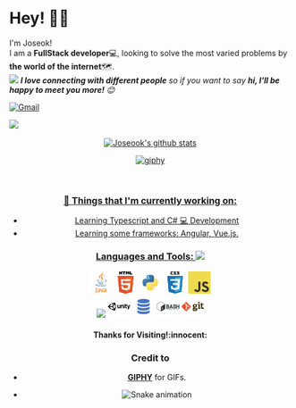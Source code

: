 <!-- Greeting -->
# Hey! :wave::smiley:

<!--Introduction -->
I'm Joseok! <br>
I am a **FullStack developer**💻, looking to solve the most varied problems by **the world of the internet**🗺️.
<br>
<img src="https://media.giphy.com/media/LnQjpWaON8nhr21vNW/giphy.gif" width="40"> <em><b>I love connecting with different people</b> so if you want to say <b>hi, I'll be happy to meet you more!</b> :blush:</em>

<!-- Your badges -->
[![Gmail](https://img.shields.io/badge/-joseok.business-c14438?style=flat&logo=Gmail&logoColor=white)](mailto:joseok.business@gmail.com)

<!-- Profile View Count -->
![](https://komarev.com/ghpvc/?username=joseook&style=flat)


<p> <!-- GitHub README Stats -->
<div align="center">   
  <a href="https://github.com/joseook?tab=repositories">
    <img width="500" height="auto" align="auto" alt="Joseook's github stats" 
         src="https://github-readme-stats.vercel.app/api?username=joseook&show_icons=true&theme=algolia&count_private=true" />
   <!-- <img width="30%" height="auto" align="right" alt="Joseook's github stats" 
         src="https://github-readme-stats.vercel.app/api/top-langs/?username=joseook&layout=compact" />
  </div>

    
<!-- Working GIF -->

![giphy](https://github.com/joseook/joseook/assets/126371426/b3743271-e7f2-4934-b169-5b99645caffb)







<br>


### 💼  Things that I'm currently working on: 
* Learning Typescript and C# :computer: Development
* Learning some frameworks:
Angular,
Vue.js.



 ### Languages and Tools: <img src="https://media.giphy.com/media/WUlplcMpOCEmTGBtBW/giphy.gif" width="30">


  </a>
 <!-- icons -->
<code><a href = "https://www.java.com/en/"><img height="40" src="https://raw.githubusercontent.com/github/explore/80688e429a7d4ef2fca1e82350fe8e3517d3494d/topics/java/java.png" alt="Java"></a></code>
<code><a href = "https://developer.mozilla.org/en-US/docs/Web/Guide/HTML/HTML5"><img height="40" src="https://raw.githubusercontent.com/github/explore/80688e429a7d4ef2fca1e82350fe8e3517d3494d/topics/html/html.png"></a></code>
<code><a href = "https://www.python.org/"><img height="40" src="https://raw.githubusercontent.com/github/explore/80688e429a7d4ef2fca1e82350fe8e3517d3494d/topics/python/python.png"></a></code>
<code><a href = "https://developer.mozilla.org/en-US/docs/Archive/CSS3"><img height="40" src="https://raw.githubusercontent.com/github/explore/80688e429a7d4ef2fca1e82350fe8e3517d3494d/topics/css/css.png"></a></code>
<code><a href = "https://developer.mozilla.org/en-US/docs/Web/JavaScript"><img height="40" src="https://raw.githubusercontent.com/github/explore/80688e429a7d4ef2fca1e82350fe8e3517d3494d/topics/javascript/javascript.png"></a></code>
<br>
<code><a href = "https://code.visualstudio.com/"><img height="40" src="https://upload.wikimedia.org/wikipedia/commons/thumb/9/9a/Visual_Studio_Code_1.35_icon.svg/1200px-Visual_Studio_Code_1.35_icon.svg.png"></a></code>
<code><a href = "https://unity.com/"><img height="40" src="https://raw.githubusercontent.com/github/explore/80688e429a7d4ef2fca1e82350fe8e3517d3494d/topics/unity/unity.png"></a></code>
<code><a href = "https://www.w3schools.com/sql/"><img height="40" src="https://raw.githubusercontent.com/github/explore/80688e429a7d4ef2fca1e82350fe8e3517d3494d/topics/sql/sql.png"></a></code>
<code><a href = "https://www.gnu.org/software/bash/"><img height="40" src="https://raw.githubusercontent.com/github/explore/80688e429a7d4ef2fca1e82350fe8e3517d3494d/topics/bash/bash.png"></a></code>
<code><a href = "https://git-scm.com/"><img height="40" src="https://raw.githubusercontent.com/github/explore/80688e429a7d4ef2fca1e82350fe8e3517d3494d/topics/git/git.png"></a></code>

<br>

  
</p>

<h4 align="center"> Thanks for Visiting!:innocent:</h4>

<!-- Credit -->
### Credit to 
- [**GIPHY**](https://giphy.com/) for GIFs.
<!-- cobrinha -->
- ![Snake animation](https://github.com/joseook/joseook/blop/output/github-contribution-grid-snake.svg)
